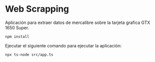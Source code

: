 # Web Scrapping

Aplicación para extraer datos de mercalibre sobre la tarjeta grafica
GTX 1650 Super.

```nodejs
npm install
```

Ejecutar el siguiente comando para ejecutar la aplicación:

```nodejs
npx ts-node src/app.ts
```
